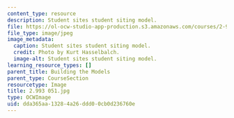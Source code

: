 ```yaml
---
content_type: resource
description: Student sites student siting model.
file: https://ol-ocw-studio-app-production.s3.amazonaws.com/courses/2-993-special-topics-in-mechanical-engineering-the-art-and-science-of-boat-design-january-iap-2007/dda365aa13284a26ddd00cb0d236760e_2993051.jpg
file_type: image/jpeg
image_metadata:
  caption: Student sites student siting model.
  credit: Photo by Kurt Hasselbalch.
  image-alt: Student sites student siting model.
learning_resource_types: []
parent_title: Building the Models
parent_type: CourseSection
resourcetype: Image
title: 2.993 051.jpg
type: OCWImage
uid: dda365aa-1328-4a26-ddd0-0cb0d236760e
---
```

